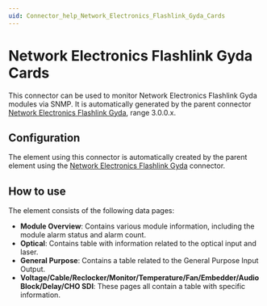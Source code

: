 ```yaml
---
uid: Connector_help_Network_Electronics_Flashlink_Gyda_Cards
---
```


# Network Electronics Flashlink Gyda Cards

This connector can be used to monitor Network Electronics Flashlink Gyda modules via SNMP. It is automatically generated by the parent connector [Network Electronics Flashlink Gyda](xref:Connector_help_Network_Electronics_Flashlink_Gyda), range 3.0.0.x.

## Configuration

The element using this connector is automatically created by the parent element using the [Network Electronics Flashlink Gyda](xref:Connector_help_Network_Electronics_Flashlink_Gyda) connector.

## How to use

The element consists of the following data pages:

- **Module Overview**: Contains various module information, including the module alarm status and alarm count.
- **Optical**: Contains table with information related to the optical input and laser.
- **General Purpose**: Contains a table related to the General Purpose Input Output.
- **Voltage/Cable/Reclocker/Monitor/Temperature/Fan/Embedder/Audio Block/Delay/CHO SDI**: These pages all contain a table with specific information.
